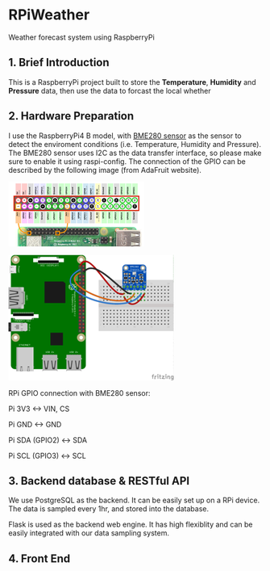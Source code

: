 # RPiWeather
Weather forecast system using RaspberryPi

## 1. Brief Introduction
This is a RaspberryPi project built to store the **Temperature**, **Humidity** and **Pressure** data, then use the data to forcast the local whether

## 2. Hardware Preparation
I use the RaspberryPi4 B model, with [BME280 sensor](https://learn.adafruit.com/adafruit-bme280-humidity-barometric-pressure-temperature-sensor-breakout/python-circuitpython-test) as the sensor to detect the enviroment conditions (i.e. Temperature, Humidity and Pressure). The BME280 sensor uses I2C as the data transfer interface, so please make sure to enable it using raspi-config. The connection of the GPIO can be described by the following image (from AdaFruit website).

![rpi_gpio.png](./imgs/Raspberry-Pi-GPIO-Header-with-Photo.png)

![BME280.png](./imgs/adafruit_products_rpi_bme280_i2c_s.png)

RPi GPIO connection with BME280 sensor:

Pi 3V3 <-> VIN, CS

Pi GND <-> GND

Pi SDA (GPIO2) <-> SDA

Pi SCL (GPIO3) <-> SCL


## 3. Backend database & RESTful API

We use PostgreSQL as the backend. It can be easily set up on a RPi device. The data is sampled every 1hr, and stored into the database. 

Flask is used as the backend web engine. It has high flexiblity and can be easily integrated with our data sampling system.

## 4. Front End
